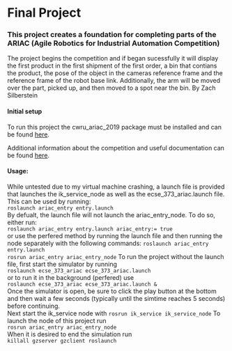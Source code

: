 # Final Project

### This project creates a foundation for completing parts of the ARIAC (Agile Robotics for Industrial Automation Competition) 
The project begins the competition and if began sucessfully it will display the first product in the first shipment of the first order, a bin that contians the product, the pose of the object in the cameras reference frame and the reference frame of the robot base link. Additionally, the arm will be moved over the part, picked up, and then moved to a spot near the bin.
By Zach Silberstein

#### Initial setup
To run this project the cwru_ariac_2019 package must be installed and can be found [here](https://github.com/cwru-eecs-373/cwru_ariac_2019).

Additional information about the competition and useful documentation can be found [here](https://bitbucket.org/osrf/ariac/wiki/2019/Home).


#### Usage: 
While untested due to my virtual machine crashing, a launch file is provided that launches the ik_service_node as well as the ecse_373_ariac.launch file. This can be used by running:  
    `roslaunch ariac_entry entry.launch`  
By defualt, the launch file will not launch the ariac_entry_node. To do so, either run:  
     `roslaunch ariac_entry entry.launch ariac_entry:= true`  
or use the perfered method by running the launch file and then running the node separately with the following commands: 
    `roslaunch ariac_entry entry.launch`  
     `rosrun ariac_entry ariac_entry_node`
To run the project without the launch file, first start the simulator by running  
    `roslaunch ecse_373_ariac ecse_373_ariac.launch`  
or to run it in the background (perfered) use  
    `roslaunch ecse_373_ariac ecse_373_ariac.launch &`  
Once the simulator is open, be sure to click the play button at the bottom and then wait a few seconds (typically until the simtime reaches 5 seconds) before continuing.  
Next start the ik_service node with
     `rosrun ik_service ik_service_node`
To launch the node of this project run  
    `rosrun ariac_entry ariac_entry_node`  
When it is desired to end the simulation run  
    `killall gzserver gzclient roslaunch`  
